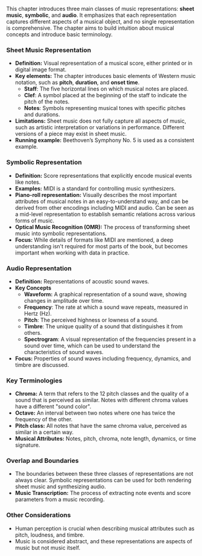 

This chapter introduces three main classes of music representations: **sheet music**, **symbolic**, and **audio**. It emphasizes that each representation captures different aspects of a musical object, and no single representation is comprehensive. The chapter aims to build intuition about musical concepts and introduce basic terminology.

### Sheet Music Representation

- **Definition:** Visual representation of a musical score, either printed or in digital image format.
- **Key elements:** The chapter introduces basic elements of Western music notation, such as **pitch**, **duration**, and **onset time**.
    - **Staff**: The five horizontal lines on which musical notes are placed.
    - **Clef**: A symbol placed at the beginning of the staff to indicate the pitch of the notes.
    - **Notes**: Symbols representing musical tones with specific pitches and durations.
- **Limitations:** Sheet music does not fully capture all aspects of music, such as artistic interpretation or variations in performance. Different versions of a piece may exist in sheet music.
- **Running example:** Beethoven’s Symphony No. 5 is used as a consistent example.

### Symbolic Representation

- **Definition:** Score representations that explicitly encode musical events like notes.
- **Examples:** MIDI is a standard for controlling music synthesizers.
- **Piano-roll representation:** Visually describes the most important attributes of musical notes in an easy-to-understand way, and can be derived from other encodings including MIDI and audio. Can be seen as a mid-level representation to establish semantic relations across various forms of music.
- **Optical Music Recognition (OMR):** The process of transforming sheet music into symbolic representations.
- **Focus:** While details of formats like MIDI are mentioned, a deep understanding isn't required for most parts of the book, but becomes important when working with data in practice.

### Audio Representation

- **Definition:** Representations of acoustic sound waves.
- **Key Concepts**
    - **Waveform:** A graphical representation of a sound wave, showing changes in amplitude over time.
    - **Frequency**: The rate at which a sound wave repeats, measured in Hertz (Hz).
    - **Pitch**: The perceived highness or lowness of a sound.
    - **Timbre**: The unique quality of a sound that distinguishes it from others.
    - **Spectrogram**: A visual representation of the frequencies present in a sound over time, which can be used to understand the characteristics of sound waves.
- **Focus:** Properties of sound waves including frequency, dynamics, and timbre are discussed.

### Key Terminologies

- **Chroma:** A term that refers to the 12 pitch classes and the quality of a sound that is perceived as similar. Notes with different chroma values have a different "sound color".
- **Octave:** An interval between two notes where one has twice the frequency of the other.
- **Pitch class:** All notes that have the same chroma value, perceived as similar in a certain way.
- **Musical Attributes:** Notes, pitch, chroma, note length, dynamics, or time signature.

### Overlap and Boundaries

- The boundaries between these three classes of representations are not always clear. Symbolic representations can be used for both rendering sheet music and synthesizing audio.
- **Music Transcription:** The process of extracting note events and score parameters from a music recording.

### Other Considerations

- Human perception is crucial when describing musical attributes such as pitch, loudness, and timbre.
- Music is considered abstract, and these representations are aspects of music but not music itself.
